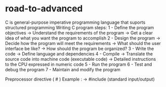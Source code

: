 # road-to-advanced

C is general-purpose imperative programming language that suports structured programming
Writing C program steps:
    1 - Define the program objectives
        -> Understand the requirements of the program
        -> Get a clear idea of what you want the program to accomplish
    2 - Design the  program
        -> Decide how the program will meet the requirements
        -> What should the user interface be like?
        -> How should the program be organized?
    3 - Write the code
        -> Define language and dependencies
    4 - Compile
        -> Translate the source code into machine code (executable code)
        -> Detailed instructions to the CPU expressed in numeric code
    5 - Run the program
    6 - Test and debug the program
    7 - Maintain and modify the program

Preprocessor directive ( # )
    Example :
        -> #include <stdio> (standard input/output)